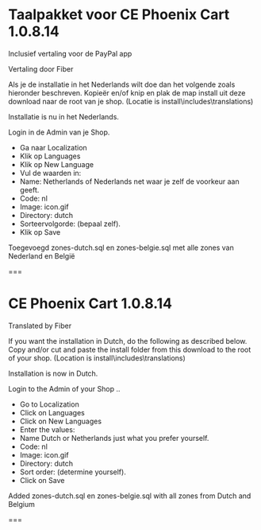 
Taalpakket voor CE Phoenix Cart 1.0.8.14
=======


Inclusief vertaling voor de PayPal app


Vertaling door Fiber

Als je de installatie in het Nederlands wilt doe dan het volgende zoals hieronder beschreven.
Kopieër en/of knip en plak de map install uit deze download naar de root van je shop.
(Locatie is install\includes\translations\)
 
Installatie is nu in het Nederlands.

Login in de Admin van je Shop.

- Ga naar Localization 
- Klik op Languages
- Klik op New Language
- Vul de waarden in:
-  Name: Netherlands of Nederlands net waar je zelf de voorkeur aan geeft.
-  Code: nl
-  Image: icon.gif
-  Directory: dutch
-  Sorteervolgorde: (bepaal zelf).
-  Klik op Save


Toegevoegd zones-dutch.sql en zones-belgie.sql met alle zones van Nederland en België

===


CE Phoenix Cart 1.0.8.14
=======


Translated by Fiber

If you want the installation in Dutch, do the following as described below.
Copy and/or cut and paste the install folder from this download to the root of your shop.
(Location is install\includes\translations\)

Installation is now in Dutch.

Login to the Admin of your Shop ..

- Go to Localization
- Click on Languages
- Click on  New Languages
- Enter the values:
-  Name Dutch or Netherlands just what you prefer yourself.
-  Code: nl
-  Image: icon.gif
-  Directory: dutch
-  Sort order: (determine yourself).
-  Click on Save

Added zones-dutch.sql en zones-belgie.sql with all zones from Dutch and Belgium

===

